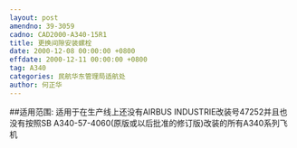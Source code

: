 ```yaml
---
layout: post
amendno: 39-3059
cadno: CAD2000-A340-15R1
title: 更换间隙安装螺栓
date: 2000-12-08 00:00:00 +0800
effdate: 2000-12-11 00:00:00 +0800
tag: A340
categories: 民航华东管理局适航处
author: 何正华
---
```


##适用范围:
适用于在生产线上还没有AIRBUS INDUSTRIE改装号47252并且也没有按照SB A340-57-4060(原版或以后批准的修订版)改装的所有A340系列飞机

